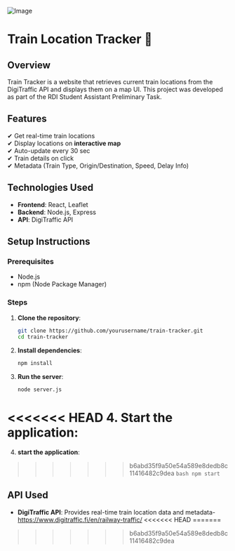 ![Image](https://github.com/user-attachments/assets/93ffe941-1eb1-4a18-8628-565d5483b1aa)

# Train Location Tracker 🚆

## Overview
Train Tracker is a website that retrieves current train locations from the DigiTraffic API and displays them on a map UI. This project was developed as part of the RDI Student Assistant Preliminary Task.

## Features
✔ Get real-time train locations  
✔ Display locations on **interactive map**  
✔ Auto-update every 30 sec  
✔ Train details on click  
✔ Metadata (Train Type, Origin/Destination, Speed, Delay Info)  

## Technologies Used
- **Frontend**: React, Leaflet
- **Backend**: Node.js, Express
- **API**: DigiTraffic API

## Setup Instructions

### Prerequisites
- Node.js
- npm (Node Package Manager)

### Steps
1. **Clone the repository**:
    ```bash
    git clone https://github.com/yourusername/train-tracker.git
    cd train-tracker
    ```

2. **Install dependencies**:
    ```bash
    npm install
    ```

3. **Run the server**:
    ```bash
   node server.js
    ```
    
<<<<<<< HEAD
4. **Start the application**:
=======
4. **start the application**:
>>>>>>> b6abd35f9a50e54a589e8dedb8c11416482c9dea
    ```bash
   npm start
    ```

## API Used
- **DigiTraffic API**: Provides real-time train location data and metadata-https://www.digitraffic.fi/en/railway-traffic/
<<<<<<< HEAD
=======

>>>>>>> b6abd35f9a50e54a589e8dedb8c11416482c9dea


